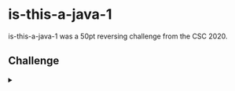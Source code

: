 <H1>is-this-a-java-1</H1>
<p></p>
is-this-a-java-1 was a 50pt reversing challenge from the CSC 2020.
<p></p>
<H2>Challenge</H2>
<details>
    <summary></summary>
<p></p>
Have this JAR file. Are there any flags in the source?
<p></p>
<details>
    <summary>Hint</summary>
<p></p>
Maybe you should decompile this situation.
<p></p>
</details>
<p></p>
<details>
    <summary>Hint</summary>
<p></p>
JD-GUI is your best bet.
<p></p>
</details>
Challenge File: <a href="https://drive.google.com/file/d/1Lw1NId8PaaF98IaEWZteCVtUeQ4-Nhql/view?usp=sharing" rel="nofollow">Google Drive</a>
<p></p>
<details>
    <summary>Walkthrough</summary>
<p></p>

</details>
</details>